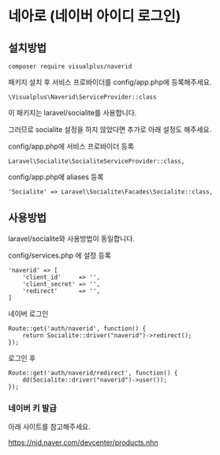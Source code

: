 # 네아로 (네이버 아이디 로그인)

## 설치방법

```
composer require visualplus/naverid
```

패키지 설치 후 서비스 프로바이더를 config/app.php에 등록해주세요.

```
\Visualplus\Naverid\ServiceProvider::class
```

이 패키지는 laravel/socialite를 사용합니다.

그러므로 socialite 설정을 하지 않았다면 추가로 아래 설정도 해주세요.

config/app.php에 서비스 프로바이더 등록
```
Laravel\Socialite\SocialiteServiceProvider::class,
```

config/app.php에 aliases 등록
```
'Socialite' => Laravel\Socialite\Facades\Socialite::class,
```

## 사용방법

laravel/socialite와 사용방법이 동일합니다.

config/services.php 에 설정 등록

```
'naverid' => [
	'client_id'		=> '',
	'client_secret' => '',
	'redirect'		=> '',
]
```

네이버 로그인
```
Route::get('auth/naverid', function() {
	return Socialite::driver("naverid")->redirect();
});
```

로그인 후
```
Route::get('auth/naverid/redirect', function() {
	dd(Socialite::driver("naverid")->user());
});
```

### 네이버 키 발급

아래 사이트를 참고해주세요.

https://nid.naver.com/devcenter/products.nhn 